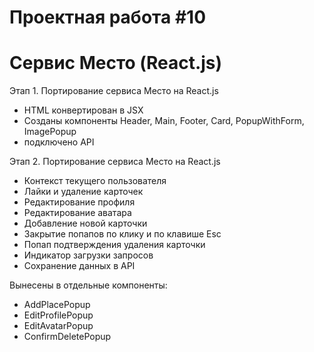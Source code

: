 # Проектная работа #10 
# Сервис Место (React.js)

Этап 1. Портирование сервиса Место на React.js

* HTML конвертирован в JSX
* Созданы компоненты Header, Main, Footer, Card, PopupWithForm, ImagePopup
* подключено API

Этап 2. Портирование сервиса Место на React.js

* Контекст текущего пользователя
* Лайки и удаление карточек
* Редактирование профиля
* Редактирование аватара
* Добавление новой карточки
* Закрытие попапов по клику и по клавише Esc
* Попап подтверждения удаления карточки
* Индикатор загрузки запросов
* Сохранение данных в API

Вынесены в отдельные компоненты:
* AddPlacePopup
* EditProfilePopup
* EditAvatarPopup
* ConfirmDeletePopup
